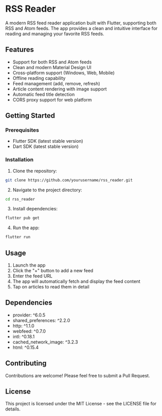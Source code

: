 # RSS Reader

A modern RSS feed reader application built with Flutter, supporting both RSS and Atom feeds. The app provides a clean and intuitive interface for reading and managing your favorite RSS feeds.

## Features

- Support for both RSS and Atom feeds
- Clean and modern Material Design UI
- Cross-platform support (Windows, Web, Mobile)
- Offline reading capability
- Feed management (add, remove, refresh)
- Article content rendering with image support
- Automatic feed title detection
- CORS proxy support for web platform

## Getting Started

### Prerequisites

- Flutter SDK (latest stable version)
- Dart SDK (latest stable version)

### Installation

1. Clone the repository:
```bash
git clone https://github.com/yourusername/rss_reader.git
```

2. Navigate to the project directory:
```bash
cd rss_reader
```

3. Install dependencies:
```bash
flutter pub get
```

4. Run the app:
```bash
flutter run
```

## Usage

1. Launch the app
2. Click the "+" button to add a new feed
3. Enter the feed URL
4. The app will automatically fetch and display the feed content
5. Tap on articles to read them in detail

## Dependencies

- provider: ^6.0.5
- shared_preferences: ^2.2.0
- http: ^1.1.0
- webfeed: ^0.7.0
- intl: ^0.18.1
- cached_network_image: ^3.2.3
- html: ^0.15.4

## Contributing

Contributions are welcome! Please feel free to submit a Pull Request.

## License

This project is licensed under the MIT License - see the LICENSE file for details. 